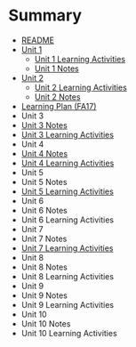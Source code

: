 # Summary

* [README](README.md)
* [Unit 1](unit-1.md)
  * [Unit 1 Learning Activities](unit-1/unit-1-learning-activities.md)
  * [Unit 1 Notes](unit-1/unit-1-notes.md)
* [Unit 2](unit-2.md)
  * [Unit 2 Learning Activities](unit-2/unit-2-learning-activities.md)
  * [Unit 2 Notes](unit-2/unit-2-notes.md)
* [Learning Plan \(FA17\)](learning-plan-fa17.md)
* Unit 3
* [Unit 3 Notes](unit-3-notes.md)
* [Unit 3 Learning Activities](unit-3-learning-activities.md)
* Unit 4
* [Unit 4 Notes](unit-4-notes.md)
* [Unit 4 Learning Activities](unit-4-learning-activities.md)
* Unit 5
* Unit 5 Notes
* [Unit 5 Learning Activities](unit-5-learning-activities.md)
* Unit 6
* Unit 6 Notes
* Unit 6 Learning Activities
* Unit 7
* Unit 7 Notes
* [Unit 7 Learning Activities](unit-7-learning-activities.md)
* Unit 8
* Unit 8 Notes
* Unit 8 Learning Activities
* Unit 9
* Unit 9 Notes
* Unit 9 Learning Activities
* Unit 10
* Unit 10 Notes
* Unit 10 Learning Activities

